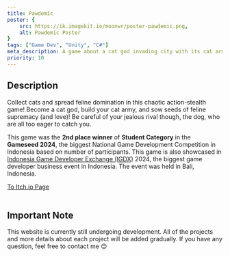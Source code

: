 ```yaml
---
title: Pawdemic
poster: {
    src: https://ik.imagekit.io/moonwr/poster-pawdemic.png,
    alt: Pawdemic Poster
}
tags: ["Game Dev", "Unity", "C#"]
meta_description: A game about a cat god invading city with its cat army, spreading feline domination and love. For Gameseed 2024.
priority: 10
---
```


## Description
Collect cats and spread feline domination in this chaotic action-stealth game! Become a cat god, build your cat army, and sow seeds of feline supremacy (and love)! Be careful of your jealous rival though, the dog, who are all too eager to catch you. 

This game was the **2nd place winner** of **Student Category** in the **Gameseed 2024**, the biggest National Game Development Competition in Indonesia based on number of participants. This game is also showcased in <a href="https://www.igdx.id/" target="_blank" rel="noopener noreferrer">Indonesia Game Developer Exchange (IGDX)</a> 2024, the biggest game developer business event in Indonesia. The event was held in Bali, Indonesia.

<a href="https://noart278.itch.io/pawdemic" target="_blank" rel="noopener noreferrer">To Itch.io Page</a><br><br>

## Important Note
This website is currently still undergoing development. All of the projects and more details about each project will be added gradually. If you have any question, feel free to contact me 😊

